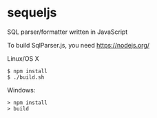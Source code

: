 sequeljs
========

SQL parser/formatter written in JavaScript

To build SqlParser.js, you need https://nodejs.org/

Linux/OS X
```
$ npm install
$ ./build.sh
```

Windows:
```
> npm install
> build
```
